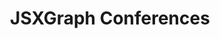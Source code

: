 ---
title: JSXGraph Conferences
parent: events
order: 1
sections:

   - file: ijc-intro
     layout: text     

   - file: ijc
     layout: cards     
---